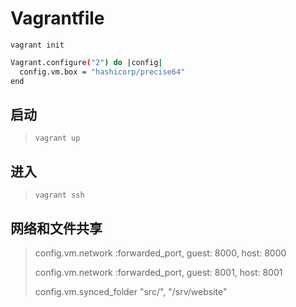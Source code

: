 # Vagrantfile

``vagrant init``

```bash
Vagrant.configure("2") do |config|
  config.vm.box = "hashicorp/precise64"
end
```

## 启动

> `vagrant up`

## 进入

> `vagrant ssh`

## 网络和文件共享

> config.vm.network :forwarded_port, guest: 8000, host: 8000
>
> config.vm.network :forwarded_port, guest: 8001, host: 8001
>
> config.vm.synced_folder "src/", "/srv/website"
>

